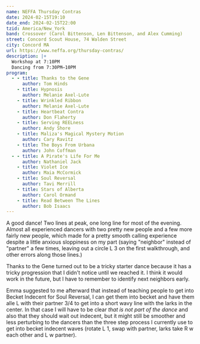 ```yaml
---
name: NEFFA Thursday Contras
date: 2024-02-15T19:10
date_end: 2024-02-15T22:00
tzid: America/New_York
band: Crossover (Carol Bittenson, Len Bittenson, and Alex Cumming)
street: Concord Scout House, 74 Walden Street
city: Concord MA
url: https://www.neffa.org/thursday-contras/
description: |+
  Workshop at 7:10PM  
  Dancing from 7:30PM–10PM
program:
  - - title: Thanks to the Gene
      author: Tom Hinds
    - title: Hypnosis
      author: Melanie Axel-Lute
    - title: Wrinkled Ribbon
      author: Melanie Axel-Lute
    - title: Heartbeat Contra
      author: Don Flaherty
    - title: Serving REELness
      author: Andy Shore
    - title: Maliza's Magical Mystery Motion
      author: Cary Ravitz
    - title: The Boys From Urbana
      author: John Coffman
  - - title: A Pirate's Life For Me
      author: Nathaniel Jack
    - title: Violet Ice
      author: Maia McCormick
    - title: Soul Reversal
      author: Tavi Merrill
    - title: Stars of Alberta
      author: Carol Ormand
    - title: Read Between The Lines
      author: Bob Isaacs
---
```


A good dance! Two lines at peak, one long line for most of the evening. Almost all experienced dancers with two pretty new people and a few more fairly new people, which made for a pretty smooth calling experience despite a little anxious sloppiness on my part (saying "neighbor" instead of "partner" a few times, leaving out a circle L 3 on the first walkthrough, and other errors along those lines.)

Thanks to the Gene turned out to be a tricky starter dance because it has a tricky progression that I didn't notice until we reached it. I think it would work in the future, but I have to remember to identify next neighbors early.

Emma suggested to me afterward that instead of teaching people to get into Becket Indecent for Soul Reversal, I can get them into becket and have them alle L with their partner 3/4 to get into a short wavy line with the larks in the center. In that case I will have to be clear *that is not part of the dance* and also that they should wait out indecent, but it might still be smoother and less perturbing to the dancers than the three step process I currently use to get into becket indecent waves (rotate L 1, swap with partner, larks take R w each other and L w partner).
